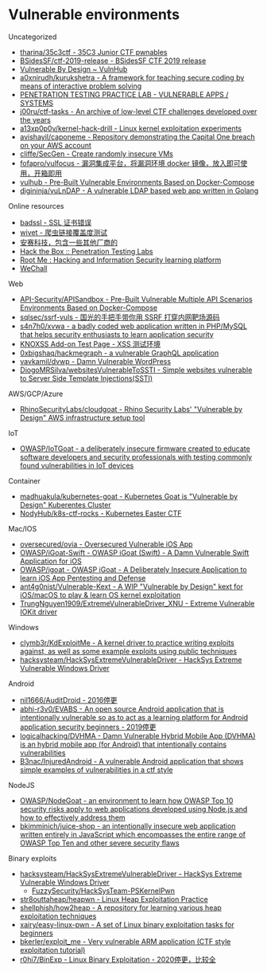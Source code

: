 # Vulnerable environments

Uncategorized

* [tharina/35c3ctf - 35C3 Junior CTF pwnables](https://github.com/tharina/35c3ctf)
* [BSidesSF/ctf-2019-release - BSidesSF CTF 2019 release](https://github.com/BSidesSF/ctf-2019-release)
* [Vulnerable By Design ~ VulnHub](https://www.vulnhub.com/)
* [a0xnirudh/kurukshetra - A framework for teaching secure coding by means of interactive problem solving](https://github.com/a0xnirudh/kurukshetra)
* [PENETRATION TESTING PRACTICE LAB - VULNERABLE APPS / SYSTEMS](http://www.amanhardikar.com/mindmaps/Practice.html)
* [j00ru/ctf-tasks - An archive of low-level CTF challenges developed over the years](https://github.com/j00ru/ctf-tasks)
* [a13xp0p0v/kernel-hack-drill - Linux kernel exploitation experiments](https://github.com/a13xp0p0v/kernel-hack-drill)
* [avishayil/caponeme - Repository demonstrating the Capital One breach on your AWS account](https://github.com/avishayil/caponeme)
* [cliffe/SecGen - Create randomly insecure VMs](https://github.com/cliffe/SecGen)
* [fofapro/vulfocus - 漏洞集成平台，将漏洞环境 docker 镜像，放入即可使用，开箱即用](https://github.com/fofapro/vulfocus)
* [vulhub - Pre-Built Vulnerable Environments Based on Docker-Compose](https://github.com/vulhub/vulhub)
* [digininja/vuLnDAP - A vulnerable LDAP based web app written in Golang](https://github.com/digininja/vuLnDAP)

Online resources

* [badssl - SSL 证书错误](https://badssl.com/)
* [wivet - 爬虫链接覆盖度测试](https://github.com/bedirhan/wivet)
* [安赛科技，包含一些其他厂商的](http://demo.aisec.cn/demo/)
* [Hack the Box :: Penetration Testing Labs](https://www.hackthebox.eu/)
* [Root Me : Hacking and Information Security learning platform](https://www.root-me.org/?lang=en)
* [WeChall](https://www.wechall.net/challs)

Web

* [API-Security/APISandbox - Pre-Built Vulnerable Multiple API Scenarios Environments Based on Docker-Compose](https://github.com/API-Security/APISandbox)
* [sqlsec/ssrf-vuls - 国光的手把手带你用 SSRF 打穿内网靶场源码](https://github.com/sqlsec/ssrf-vuls)
* [s4n7h0/xvwa - a badly coded web application written in PHP/MySQL that helps security enthusiasts to learn application security](https://github.com/s4n7h0/xvwa)
* [KNOXSS Add-on Test Page - XSS 测试环境](https://brutelogic.com.br/knoxss.html)
* [0xbigshaq/hackmegraph - a vulnerable GraphQL application](https://github.com/0xbigshaq/hackmegraph)
* [vavkamil/dvwp - Damn Vulnerable WordPress](https://github.com/vavkamil/dvwp)
* [DiogoMRSilva/websitesVulnerableToSSTI - Simple websites vulnerable to Server Side Template Injections(SSTI)](https://github.com/DiogoMRSilva/websitesVulnerableToSSTI)

AWS/GCP/Azure

* [RhinoSecurityLabs/cloudgoat - Rhino Security Labs' "Vulnerable by Design" AWS infrastructure setup tool](https://github.com/RhinoSecurityLabs/cloudgoat)

IoT

* [OWASP/IoTGoat - a deliberately insecure firmware created to educate software developers and security professionals with testing commonly found vulnerabilities in IoT devices](https://github.com/OWASP/IoTGoat)

Container

* [madhuakula/kubernetes-goat - Kubernetes Goat is "Vulnerable by Design" Kuberentes Cluster](https://github.com/madhuakula/kubernetes-goat)
* [NodyHub/k8s-ctf-rocks - Kubernetes Easter CTF](https://github.com/NodyHub/k8s-ctf-rocks)

Mac/IOS

* [oversecured/ovia - Oversecured Vulnerable iOS App](https://github.com/oversecured/ovia)
* [OWASP/iGoat-Swift - OWASP iGoat (Swift) - A Damn Vulnerable Swift Application for iOS](https://github.com/OWASP/iGoat-Swift)
* [OWASP/igoat - OWASP iGoat - A Deliberately Insecure Application to learn iOS App Pentesting and Defense](https://github.com/OWASP/igoat)
* [ant4g0nist/Vulnerable-Kext - A WIP "Vulnerable by Design" kext for iOS/macOS to play & learn OS kernel exploitation](https://github.com/ant4g0nist/Vulnerable-Kext)
* [TrungNguyen1909/ExtremeVulnerableDriver_XNU - Extreme Vulnerable IOKit driver](https://github.com/TrungNguyen1909/ExtremeVulnerableDriver_XNU)

Windows

* [clymb3r/KdExploitMe - A kernel driver to practice writing exploits against, as well as some example exploits using public techniques](https://github.com/clymb3r/KdExploitMe)
* [hacksysteam/HackSysExtremeVulnerableDriver - HackSys Extreme Vulnerable Windows Driver](https://github.com/hacksysteam/HackSysExtremeVulnerableDriver)

Android

* [nil1666/AuditDroid - 2016停更](https://github.com/nil1666/AuditDroid)
* [abhi-r3v0/EVABS - An open source Android application that is intentionally vulnerable so as to act as a learning platform for Android application security beginners - 2019停更](https://github.com/abhi-r3v0/EVABS)
* [logicalhacking/DVHMA - Damn Vulnerable Hybrid Mobile App (DVHMA) is an hybrid mobile app (for Android) that intentionally contains vulnerabilities](https://github.com/logicalhacking/DVHMA)
* [B3nac/InjuredAndroid - A vulnerable Android application that shows simple examples of vulnerabilities in a ctf style](https://github.com/B3nac/InjuredAndroid)

NodeJS

* [OWASP/NodeGoat - an environment to learn how OWASP Top 10 security risks apply to web applications developed using Node.js and how to effectively address them](https://github.com/OWASP/NodeGoat)
* [bkimminich/juice-shop - an intentionally insecure web application written entirely in JavaScript which encompasses the entire range of OWASP Top Ten and other severe security flaws](https://github.com/bkimminich/juice-shop)

Binary exploits

* [hacksysteam/HackSysExtremeVulnerableDriver - HackSys Extreme Vulnerable Windows Driver](https://github.com/hacksysteam/HackSysExtremeVulnerableDriver)
  * [FuzzySecurity/HackSysTeam-PSKernelPwn](https://github.com/FuzzySecurity/HackSysTeam-PSKernelPwn)
* [str8outtaheap/heapwn - Linux Heap Exploitation Practice](https://github.com/str8outtaheap/heapwn)
* [shellphish/how2heap - A repository for learning various heap exploitation techniques](https://github.com/shellphish/how2heap)
* [xairy/easy-linux-pwn - A set of Linux binary exploitation tasks for beginners](https://github.com/xairy/easy-linux-pwn)
* [bkerler/exploit_me - Very vulnerable ARM application (CTF style exploitation tutorial)](https://github.com/bkerler/exploit_me)
* [r0hi7/BinExp - Linux Binary Exploitation - 2020停更，比较全](https://github.com/r0hi7/BinExp)

